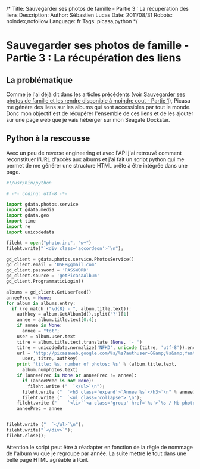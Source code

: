 /*
Title: Sauvegarder ses photos de famille - Partie 3 : La récupération des liens
Description: 
Author: Sébastien Lucas
Date: 2011/08/31
Robots: noindex,nofollow
Language: fr
Tags: picasa,python
*/
# Sauvegarder ses photos de famille - Partie 3 : La récupération des liens

## La problématique
Comme je l'ai déjà dit dans les articles précédents (voir [Sauvegarder ses photos de famille et les rendre disponible à moindre cout - Partie 1](/blog/backup-photo-picasaweb)), Picasa me génère des liens sur les albums qui sont accessibles par tout le monde. Donc mon objectif est de récupérer l'ensemble de ces liens et de les ajouter sur une page web que je vais héberger sur mon Seagate Dockstar.
## Python à la rescousse

Avec un peu de reverse engineering et avec l'API j'ai retrouvé comment reconstituer l'URL d'accès aux albums et j'ai fait un script python qui me permet de me générer une structure HTML prête à être intégrée dans une page.
```python
#!/usr/bin/python

# -*- coding: utf-8 -*-

import gdata.photos.service
import gdata.media
import gdata.geo
import time
import re
import unicodedata

fileht = open("photo.inc", "w+")
fileht.write("`<div class='accordeon'>`\n");

gd_client = gdata.photos.service.PhotosService()
gd_client.email = 'USER@gmail.com'
gd_client.password = 'PASSWORD'
gd_client.source = 'getPicasaAlbum'
gd_client.ProgrammaticLogin()

albums = gd_client.GetUserFeed()
anneePrec = None;
for album in albums.entry:
  if (re.match ("\d{8} - ", album.title.text)):
    authkey = album.GetAlbumId().split('?')[1]
    annee = album.title.text[0:4];
    if annee is None:
      annee = "tot";
    user = album.user.text
    titre = album.title.text.translate (None, '- ')
    titre = unicodedata.normalize('NFKD', unicode (titre, 'utf-8')).encode('ASCII', 'ignore')
    url = 'http://picasaweb.google.com/%s/%s?authuser=0&amp;%s&amp;feat=directlink#slideshow' %(
      user, titre, authkey)
    print 'title: %s, number of photos: %s' % (album.title.text,
      album.numphotos.text)
    if (anneePrec is None or anneePrec != annee):
      if (anneePrec is not None):
        fileht.write ("  `</ul>`\n");
      fileht.write ("  `<h3 class='expand'>`Annee %s`</h3>`\n" % annee)
      fileht.write ("  `<ul class='collapse'>`\n");
    fileht.write ("    `<li>``<a class='group' href='%s'>`%s / Nb photo : %s`</a>``</li>`\n" % (url, album.title.text, album.numphotos.text))
    anneePrec = annee


fileht.write ("  `</ul>`\n");
fileht.write("`</div>`");
fileht.close();

```

Attention le script peut être à réadapter en fonction de la règle de nommage de l'album vu que je regroupe par année. La suite mettre le tout dans une belle page HTML agréable à l’œil.






